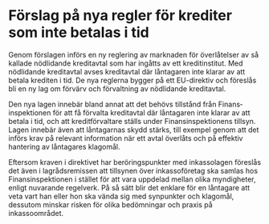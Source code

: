 # Förslag på nya regler för krediter som inte betalas i tid

Genom förslagen införs en ny reglering av marknaden för överlåtelser av så kallade nödlidande kreditavtal som har ingåtts av ett kreditinstitut. Med nödlidande kreditavtal avses kreditavtal där låntagaren inte klarar av att betala krediten i tid. De nya reglerna bygger på ett EU-direktiv och föreslås bli en ny lag om förvärv och förvaltning av nödlidande kreditavtal.

Den nya lagen innebär bland annat att det behövs tillstånd från Finans­inspek­tionen för att få förvalta kreditavtal där låntagaren inte klarar av att betala i tid, och att kreditförvaltare ställs under Finansinspektionens tillsyn. Lagen innebär även att låntagarnas skydd stärks, till exempel genom att det införs krav på relevant information när ett avtal överlåts och på effektiv hantering av låntagares klagomål.

Eftersom kraven i direktivet har beröringspunkter med inkassolagen föreslås det även i lagrådsremissen att tillsynen över inkassoföretag ska samlas hos Finansinspektionen i stället för att vara uppdelad mellan olika myndigheter, enligt nuvarande regelverk. På så sätt blir det enklare för en låntagare att veta vart han eller hon ska vända sig med synpunkter och klagomål, dessutom minskar risken för olika bedömningar och praxis på inkassoområdet.
